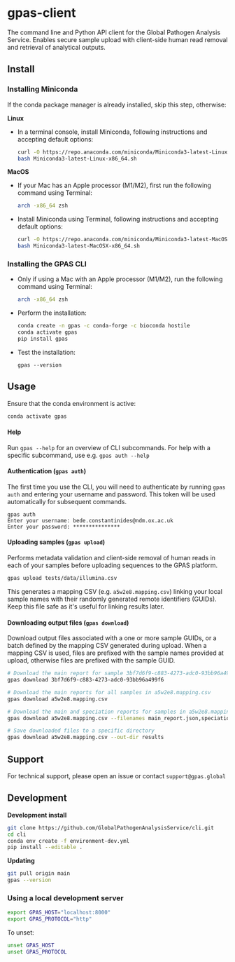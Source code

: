 # gpas-client

The command line and Python API client for the Global Pathogen Analysis Service. Enables secure sample upload with client-side human read removal and retrieval of analytical outputs.



## Install

### Installing Miniconda

If the conda package manager is already installed, skip this step, otherwise:

**Linux**

- In a terminal console, install Miniconda, following instructions and accepting default options:
  ```bash
  curl -O https://repo.anaconda.com/miniconda/Miniconda3-latest-Linux-x86_64.sh
  bash Miniconda3-latest-Linux-x86_64.sh
  ```

**MacOS**

- If your Mac has an Apple processor (M1/M2), first run the following command using Terminal:
  ```bash
  arch -x86_64 zsh
  ```
- Install Miniconda using Terminal, following instructions and accepting default options:
  ```bash
  curl -O https://repo.anaconda.com/miniconda/Miniconda3-latest-MacOSX-x86_64.sh
  bash Miniconda3-latest-MacOSX-x86_64.sh
  ```



### Installing the GPAS CLI

- Only if using a Mac with an Apple processor (M1/M2), run the following command using Terminal:

  ```bash
  arch -x86_64 zsh
  ```

- Perform the installation:
  ```bash
  conda create -n gpas -c conda-forge -c bioconda hostile
  conda activate gpas
  pip install gpas
  ```

- Test the installation:
  ```
  gpas --version
  ```



## Usage

Ensure that the conda environment is active:

```bash
conda activate gpas
```



#### Help

Run `gpas --help` for an overview of CLI subcommands. For help with a specific subcommand, use e.g. `gpas auth --help`



#### Authentication (`gpas auth`)

The first time you use the CLI, you will need to authenticate by running `gpas auth` and entering your username and password. This token will be used automatically for subsequent commands.

```
gpas auth
Enter your username: bede.constantinides@ndm.ox.ac.uk
Enter your password: ***************
```



#### Uploading samples (`gpas upload`)

Performs metadata validation and client-side removal of human reads in each of your samples before uploading sequences to the GPAS platform.

```bash
gpas upload tests/data/illumina.csv
```

This generates a mapping CSV (e.g. `a5w2e8.mapping.csv`) linking your local sample names with their randomly generated remote identifiers (GUIDs). Keep this file safe as it's useful for linking results later.



#### Downloading output files (`gpas download`)

Download output files associated with a one or more sample GUIDs, or a batch defined by the mapping CSV generated during upload. When a mapping CSV is used, files are prefixed with the sample names provided at upload, otherwise files are prefixed with the sample GUID.

```bash
# Download the main report for sample 3bf7d6f9-c883-4273-adc0-93bb96a499f6
gpas download 3bf7d6f9-c883-4273-adc0-93bb96a499f6

# Download the main reports for all samples in a5w2e8.mapping.csv
gpas download a5w2e8.mapping.csv

# Download the main and speciation reports for samples in a5w2e8.mapping.csv
gpas download a5w2e8.mapping.csv --filenames main_report.json,speciation_report.json

# Save downloaded files to a specific directory
gpas download a5w2e8.mapping.csv --out-dir results
```



## Support

For technical support, please open an issue or contact `support@gpas.global`



## Development

**Development install**

```bash
git clone https://github.com/GlobalPathogenAnalysisService/cli.git
cd cli
conda env create -f environment-dev.yml
pip install --editable .
```

**Updating**

```bash
git pull origin main
gpas --version
```



### Using a local development server

```bash
export GPAS_HOST="localhost:8000"
export GPAS_PROTOCOL="http"
```
To unset:
```bash
unset GPAS_HOST
unset GPAS_PROTOCOL
```
